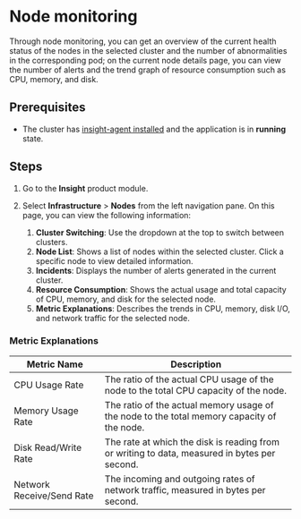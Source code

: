 # Node monitoring

Through node monitoring, you can get an overview of the current health status of the nodes in the selected cluster and the number of abnormalities in the corresponding pod; on the current node details page, you can view the number of alerts and the trend graph of resource consumption such as CPU, memory, and disk.

## Prerequisites

- The cluster has [insight-agent installed](../../quickstart/install/install-agent.md) and the application is in __running__ state.

## Steps

1. Go to the __Insight__ product module.

2. Select __Infrastructure__ > __Nodes__ from the left navigation pane. On this page, you can view the following information:

    1. **Cluster Switching**: Use the dropdown at the top to switch between clusters.
    2. **Node List**: Shows a list of nodes within the selected cluster. Click a specific node to view detailed information.
    3. **Incidents**: Displays the number of alerts generated in the current cluster.
    4. **Resource Consumption**: Shows the actual usage and total capacity of CPU, memory, and disk for the selected node.
    5. **Metric Explanations**: Describes the trends in CPU, memory, disk I/O, and network traffic for the selected node.


### Metric Explanations

| Metric Name | Description |
| -- | -- |
| CPU Usage Rate | The ratio of the actual CPU usage of the node to the total CPU capacity of the node.|
| Memory Usage Rate | The ratio of the actual memory usage of the node to the total memory capacity of the node.|
| Disk Read/Write Rate | The rate at which the disk is reading from or writing to data, measured in bytes per second.|
| Network Receive/Send Rate | The incoming and outgoing rates of network traffic, measured in bytes per second.|
